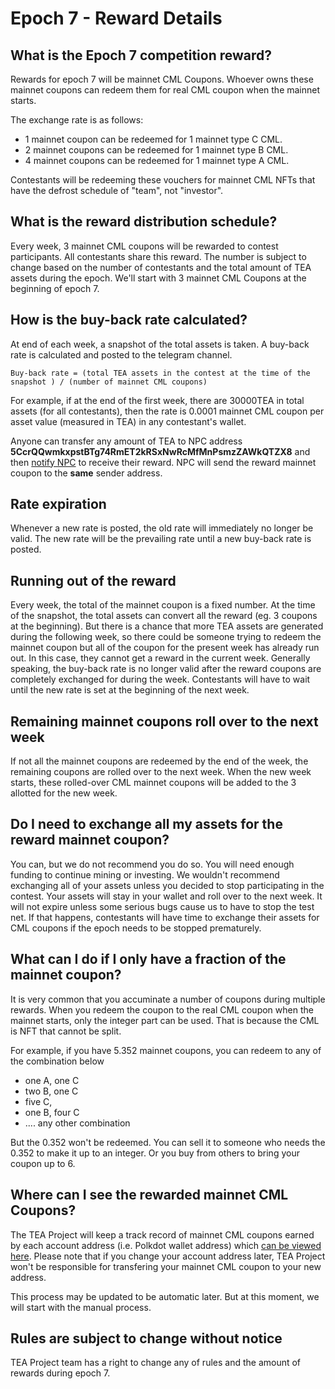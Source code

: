 # Epoch 7 - Reward Details

## What is the Epoch 7 competition reward?

Rewards for epoch 7 will be mainnet CML Coupons. Whoever owns these mainnet coupons can redeem them for real CML coupon when the mainnet starts.

The exchange rate is as follows:

* 1 mainnet coupon can be redeemed for 1 mainnet type C CML.
* 2 mainnet coupons can be redeemed for 1 mainnet type B CML.
* 4 mainnet coupons can be redeemed for 1 mainnet type A CML.

Contestants will be redeeming these vouchers for mainnet CML NFTs that have the defrost schedule of "team", not "investor". 

## What is the reward distribution schedule?

Every week, 3 mainnet CML coupons will be rewarded to contest participants. All contestants share this reward. The number is subject to change based on the number of contestants and the total amount of TEA assets during the epoch. We'll start with 3 mainnet CML Coupons at the beginning of epoch 7. 

## How is the buy-back rate calculated?

At end of each week, a snapshot of the total assets is taken. A buy-back rate is calculated and posted to the telegram channel. 

````
Buy-back rate = (total TEA assets in the contest at the time of the snapshot ) / (number of mainnet CML coupons)
````

For example, if at the end of the first week, there are 30000TEA in total assets (for all contestants), then the rate is 0.0001 mainnet CML coupon per asset value (measured in TEA) in any contestant's wallet.

Anyone can transfer any amount of TEA to NPC address **5CcrQQwmkxpstBTg74RmET2kRSxNwRcMfMnPsmzZAWkQTZX8** and then [notify NPC](https://docs.google.com/forms/d/e/1FAIpQLSdLSD7JPA_9xF4qzYMM3gyUPqWJ_smiC3v28YQR0tq5Y07ZhA/viewform) to receive their reward. NPC will send the reward mainnet coupon to the **same** sender address. 

## Rate expiration

Whenever a new rate is posted, the old rate will immediately no longer be valid. The new rate will be the prevailing rate until a new buy-back rate is posted.

## Running out of the reward

Every week, the total of the mainnet coupon is a fixed number. At the time of the snapshot, the total assets can convert all the reward (eg. 3 coupons at the beginning). But there is a chance that more TEA assets are generated during the following week, so there could be someone trying to redeem the mainnet coupon but all of the coupon for the present week has already run out. In this case, they cannot get a reward in the current week. Generally speaking, the buy-back rate is no longer valid after the reward coupons are completely exchanged for during the week. Contestants will have to wait until the new rate is set at the beginning of the next week.

## Remaining mainnet coupons roll over to the next week

If not all the mainnet coupons are redeemed by the end of the week, the remaining coupons are rolled over to the next week. When the new week starts, these rolled-over CML mainnet coupons will be added to the 3 allotted for the new week.

## Do I need to exchange all my assets for the reward mainnet coupon?

You can, but we do not recommend you do so. You will need enough funding to continue mining or investing. We wouldn't recommend exchanging all of your assets unless you decided to stop participating in the contest. Your assets will stay in your wallet and roll over to the next week. It will not expire unless some serious bugs cause us to have to stop the test net. If that happens, contestants will have time to exchange their assets for CML coupons if the epoch needs to be stopped prematurely.

## What can I do if I only have a fraction of the mainnet coupon?

It is very common that you accuminate a number of coupons during multiple rewards. When you redeem the coupon to the real CML coupon when the mainnet starts, only the integer part can be used. That is because the CML is NFT that cannot be split. 

For example, if you have 5.352 mainnet coupons, you can redeem to any of the combination below

* one A, one C
* two B, one C
* five C,
* one B, four C
* .... any other combination

But the 0.352 won't be redeemed. You can sell it to someone who needs the 0.352 to make it up to an integer. Or you buy from others to bring your coupon up to 6.

## Where can I see the rewarded mainnet CML Coupons?

The TEA Project will keep a track record of mainnet CML coupons earned by each account address (i.e. Polkdot wallet address) which [can be viewed here](https://docs.google.com/spreadsheets/d/1NifxSCNpPxS0FAwDa3BKtXUrkos29ZdAwGb-XPF6xLE/edit?usp=sharing). Please note that if you change your account address later, TEA Project won't be responsible for transfering your mainnet CML coupon to your new address. 

This process may be updated to be automatic later. But at this moment, we will start with the manual process.

## Rules are subject to change without notice

TEA Project team has a right to change any of rules and the amount of rewards during epoch 7. 
